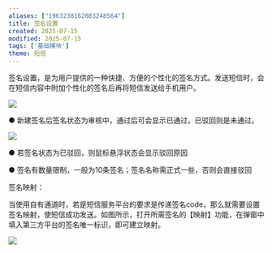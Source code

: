 ```yaml
---
aliases: ["1963238162083248564"]
title: 签名设置
created: 2025-07-15
modified: 2025-07-15
tags: ['基础模块']
theme: 短信
---
```


签名设置，是为用户提供的一种快捷、方便的个性化的签名方式。发送短信时，会在短信内容中附加个性化的签名后再将短信发送给手机用户。

![](6fd939221fd49b2ca1d63073e291ae8b.jpg)

● 新建签名后签名状态为审核中，通过后可会显示已通过，已驳回则是未通过。

![](3ef0438d4384b2993d1054ef9d3c09e6.jpg)

● 若签名状态为已驳回，则鼠标悬浮状态会显示驳回原因

● 签名有数量限制，一般为10条签名；签名名称需正式一些，否则会直接驳回

签名映射：

当使用自有通道时，若是短信服务平台的要求是传递签名code，那么就需要设置签名映射，使短信成功发送。如图所示，打开所需签名的【映射】功能，在弹窗中填入第三方平台的签名唯一标识，即可建立映射。

![](f413e1d2273b0af8ac4d78aa0abf3929.jpg)